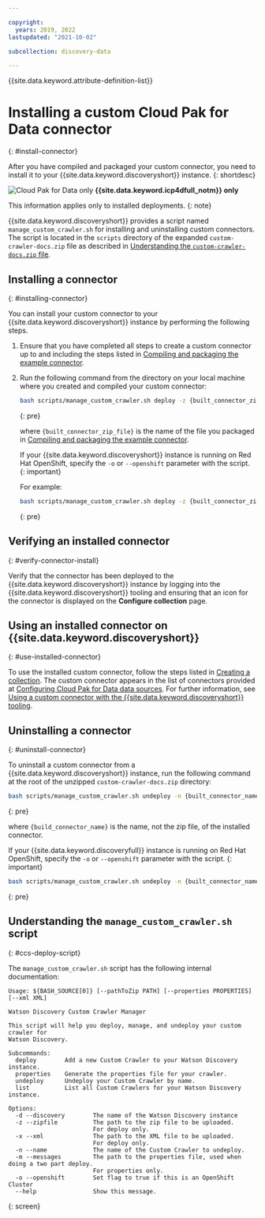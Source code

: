 ```yaml
---

copyright:
  years: 2019, 2022
lastupdated: "2021-10-02"

subcollection: discovery-data

---
```


{{site.data.keyword.attribute-definition-list}}

# Installing a custom Cloud Pak for Data connector
{: #install-connector}

After you have compiled and packaged your custom connector, you need to install it to your {{site.data.keyword.discoveryshort}} instance.
{: shortdesc}

![Cloud Pak for Data only](images/desktop.png) **{{site.data.keyword.icp4dfull_notm}} only**

This information applies only to installed deployments.
{: note}

{{site.data.keyword.discoveryshort}} provides a script named `manage_custom_crawler.sh` for installing and uninstalling custom connectors. The script is located in the `scripts` directory of the expanded `custom-crawler-docs.zip` file as described in [Understanding the `custom-crawler-docs.zip` file](/docs/discovery-data?topic=discovery-data-connector-dev#ccs-grok-crawler-zip-file).

## Installing a connector
{: #installing-connector}

You can install your custom connector to your {{site.data.keyword.discoveryshort}} instance by performing the following steps.

1.  Ensure that you have completed all steps to create a custom connector up to and including the steps listed in [Compiling and packaging the example connector](/docs/discovery-data?topic=discovery-data-assemble#compile-package-connector).

1.  Run the following command from the directory on your local machine where you created and compiled your custom connector:

    ```sh
    bash scripts/manage_custom_crawler.sh deploy -z {built_connector_zip_file}
    ```
    {: pre}

    where `{built_connector_zip_file}` is the name of the file you packaged in [Compiling and packaging the example connector](/docs/discovery-data?topic=discovery-data-assemble#compile-package-connector).

    If your {{site.data.keyword.discoveryshort}} instance is running on Red Hat OpenShift, specify the `-o` or `--openshift` parameter with the script.
    {: important}

    For example:

    ```sh
    bash scripts/manage_custom_crawler.sh deploy -z {built_connector_zip_file} -o true
    ```
    {: pre}

## Verifying an installed connector
{: #verify-connector-install}

Verify that the connector has been deployed to the {{site.data.keyword.discoveryshort}} instance by logging into the {{site.data.keyword.discoveryshort}} tooling and ensuring that an icon for the connector is displayed on the **Configure collection** page.

## Using an installed connector on {{site.data.keyword.discoveryshort}}
{: #use-installed-connector}

To use the installed custom connector, follow the steps listed in [Creating a collection](/docs/discovery-data?topic=discovery-data-collections#createcollection). The custom connector appears in the list of connectors provided at [Configuring Cloud Pak for Data data sources](/docs/discovery-data?topic=discovery-data-collection-types). For further information, see [Using a custom connector with the {{site.data.keyword.discoveryshort}} tooling](/docs/discovery-data?topic=discovery-data-ccs-tooling).

## Uninstalling a connector
{: #uninstall-connector}

To uninstall a custom connector from a {{site.data.keyword.discoveryshort}} instance, run the following command at the root of the unzipped `custom-crawler-docs.zip` directory:

```sh
bash scripts/manage_custom_crawler.sh undeploy -n {built_connector_name}
```
{: pre}

where `{build_connector_name}` is the name, not the zip file, of the installed connector.

If your {{site.data.keyword.discoveryfull}} instance is running on Red Hat OpenShift, specify the `-o` or `--openshift` parameter with the script.
{: important}

```sh
bash scripts/manage_custom_crawler.sh undeploy -n {built_connector_name} -o true
```
{: pre}

## Understanding the `manage_custom_crawler.sh` script
{: #ccs-deploy-script}

The `manage_custom_crawler.sh` script has the following internal documentation:

```text
Usage: ${BASH_SOURCE[0]} [--pathToZip PATH] [--properties PROPERTIES] [--xml XML]

Watson Discovery Custom Crawler Manager

This script will help you deploy, manage, and undeploy your custom crawler for
Watson Discovery.

Subcommands:
  deploy        Add a new Custom Crawler to your Watson Discovery instance.
  properties    Generate the properties file for your crawler.
  undeploy      Undeploy your Custom Crawler by name.
  list          List all Custom Crawlers for your Watson Discovery instance.

Options:
  -d --discovery        The name of the Watson Discovery instance
  -z --zipfile          The path to the zip file to be uploaded.
                        For deploy only.
  -x --xml              The path to the XML file to be uploaded.
                        For deploy only.
  -n --name             The name of the Custom Crawler to undeploy.
  -m --messages         The path to the properties file, used when doing a two part deploy.
                        For properties only.
  -o --openshift        Set flag to true if this is an OpenShift Cluster
  --help                Show this message.
```
{: screen}
